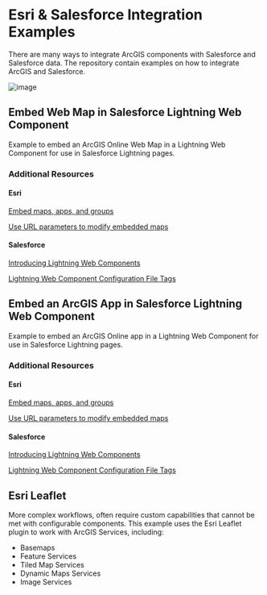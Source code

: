 # Esri & Salesforce Integration Examples

There are many ways to integrate ArcGIS components with Salesforce and Salesforce data. The repository contain examples on how to integrate ArcGIS and Salesforce.

![image](https://user-images.githubusercontent.com/3063562/104955485-4dcb4400-5998-11eb-9980-060f60be978a.png)

## Embed Web Map in Salesforce Lightning Web Component

Example to embed an ArcGIS Online Web Map in a Lightning Web Component for use in Salesforce Lightning pages.

### Additional Resources

#### Esri
[Embed maps, apps, and groups](https://doc.arcgis.com/en/arcgis-online/share-maps/embed-maps-groups.htm)

[Use URL parameters to modify embedded maps](https://doc.arcgis.com/en/arcgis-online/reference/embed-map-parameters.htm)

#### Salesforce
[Introducing Lightning Web Components](https://developer.salesforce.com/docs/component-library/documentation/en/lwc/lwc.get_started_introduction)

[Lightning Web Component Configuration File Tags](https://developer.salesforce.com/docs/component-library/documentation/en/lwc/lwc.reference_configuration_tags)

## Embed an ArcGIS App in Salesforce Lightning Web Component

Example to embed an ArcGIS Online app in a Lightning Web Component for use in Salesforce Lightning pages.

### Additional Resources

#### Esri
[Embed maps, apps, and groups](https://doc.arcgis.com/en/arcgis-online/share-maps/embed-maps-groups.htm)

[Use URL parameters to modify embedded maps](https://doc.arcgis.com/en/arcgis-online/reference/embed-map-parameters.htm)

#### Salesforce
[Introducing Lightning Web Components](https://developer.salesforce.com/docs/component-library/documentation/en/lwc/lwc.get_started_introduction)

[Lightning Web Component Configuration File Tags](https://developer.salesforce.com/docs/component-library/documentation/en/lwc/lwc.reference_configuration_tags)

## Esri Leaflet

More complex workflows, often require custom capabilities that cannot be met with configurable components. This example uses the Esri Leaflet plugin to work with ArcGIS Services, including:

- Basemaps
- Feature Services
- Tiled Map Services
- Dynamic Maps Services
- Image Services
